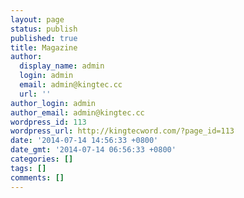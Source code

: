 ```yaml
---
layout: page
status: publish
published: true
title: Magazine
author:
  display_name: admin
  login: admin
  email: admin@kingtec.cc
  url: ''
author_login: admin
author_email: admin@kingtec.cc
wordpress_id: 113
wordpress_url: http://kingtecword.com/?page_id=113
date: '2014-07-14 14:56:33 +0800'
date_gmt: '2014-07-14 06:56:33 +0800'
categories: []
tags: []
comments: []
---
```


